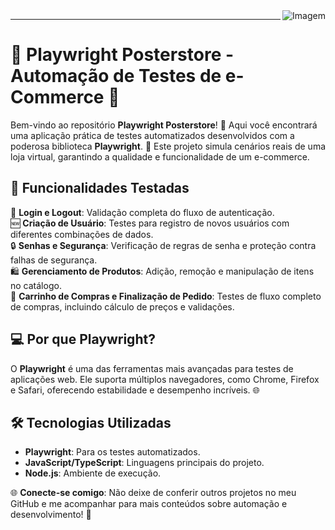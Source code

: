 <div align="center">
  <img align="right" src="https://github.com/SeuUsuario/Playwright-posterstore/raw/main/tests/Beige%20Brown%20Texture%20Cute%20Cottagecore%20June%202023%20Organizer%20Desktop%20Wallpaper.gif" alt="Imagem" />
</div>

---
# 🛒 Playwright Posterstore - Automação de Testes de e-Commerce 🧪  

Bem-vindo ao repositório **Playwright Posterstore**! 🎉 Aqui você encontrará uma aplicação prática de testes automatizados desenvolvidos com a poderosa biblioteca **Playwright**. 🚀 Este projeto simula cenários reais de uma loja virtual, garantindo a qualidade e funcionalidade de um e-commerce.  

## 🧩 Funcionalidades Testadas  
🔑 **Login e Logout**: Validação completa do fluxo de autenticação.  
🆕 **Criação de Usuário**: Testes para registro de novos usuários com diferentes combinações de dados.  
🔒 **Senhas e Segurança**: Verificação de regras de senha e proteção contra falhas de segurança.  
🛍️ **Gerenciamento de Produtos**: Adição, remoção e manipulação de itens no catálogo.  
🛒 **Carrinho de Compras e Finalização de Pedido**: Testes de fluxo completo de compras, incluindo cálculo de preços e validações.  

## 💻 Por que Playwright?  
O **Playwright** é uma das ferramentas mais avançadas para testes de aplicações web. Ele suporta múltiplos navegadores, como Chrome, Firefox e Safari, oferecendo estabilidade e desempenho incríveis. 🌐  

## 🛠️ Tecnologias Utilizadas  
- **Playwright**: Para os testes automatizados.  
- **JavaScript/TypeScript**: Linguagens principais do projeto.  
- **Node.js**: Ambiente de execução.  

 

🌐 **Conecte-se comigo**: Não deixe de conferir outros projetos no meu GitHub e me acompanhar para mais conteúdos sobre automação e desenvolvimento! 🚀  
